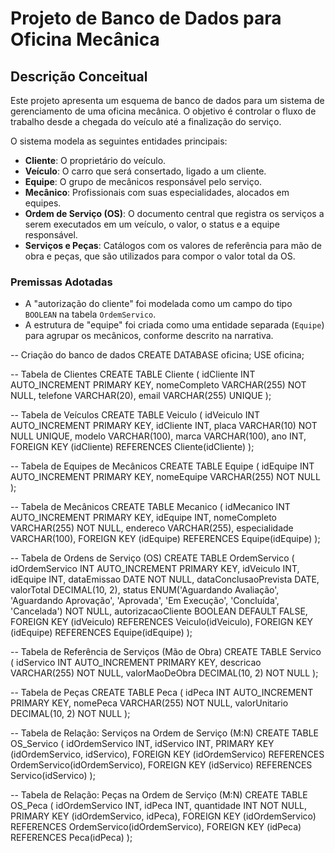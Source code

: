 # Projeto de Banco de Dados para Oficina Mecânica

## Descrição Conceitual

Este projeto apresenta um esquema de banco de dados para um sistema de gerenciamento de uma oficina mecânica. O objetivo é controlar o fluxo de trabalho desde a chegada do veículo até a finalização do serviço.

O sistema modela as seguintes entidades principais:
* **Cliente**: O proprietário do veículo.
* **Veículo**: O carro que será consertado, ligado a um cliente.
* **Equipe**: O grupo de mecânicos responsável pelo serviço.
* **Mecânico**: Profissionais com suas especialidades, alocados em equipes.
* **Ordem de Serviço (OS)**: O documento central que registra os serviços a serem executados em um veículo, o valor, o status e a equipe responsável.
* **Serviços e Peças**: Catálogos com os valores de referência para mão de obra e peças, que são utilizados para compor o valor total da OS.

### Premissas Adotadas
* A "autorização do cliente" foi modelada como um campo do tipo `BOOLEAN` na tabela `OrdemServico`.
* A estrutura de "equipe" foi criada como uma entidade separada (`Equipe`) para agrupar os mecânicos, conforme descrito na narrativa.

-- Criação do banco de dados
CREATE DATABASE oficina;
USE oficina;

-- Tabela de Clientes
CREATE TABLE Cliente (
    idCliente INT AUTO_INCREMENT PRIMARY KEY,
    nomeCompleto VARCHAR(255) NOT NULL,
    telefone VARCHAR(20),
    email VARCHAR(255) UNIQUE
);

-- Tabela de Veículos
CREATE TABLE Veiculo (
    idVeiculo INT AUTO_INCREMENT PRIMARY KEY,
    idCliente INT,
    placa VARCHAR(10) NOT NULL UNIQUE,
    modelo VARCHAR(100),
    marca VARCHAR(100),
    ano INT,
    FOREIGN KEY (idCliente) REFERENCES Cliente(idCliente)
);

-- Tabela de Equipes de Mecânicos
CREATE TABLE Equipe (
    idEquipe INT AUTO_INCREMENT PRIMARY KEY,
    nomeEquipe VARCHAR(255) NOT NULL
);

-- Tabela de Mecânicos
CREATE TABLE Mecanico (
    idMecanico INT AUTO_INCREMENT PRIMARY KEY,
    idEquipe INT,
    nomeCompleto VARCHAR(255) NOT NULL,
    endereco VARCHAR(255),
    especialidade VARCHAR(100),
    FOREIGN KEY (idEquipe) REFERENCES Equipe(idEquipe)
);

-- Tabela de Ordens de Serviço (OS)
CREATE TABLE OrdemServico (
    idOrdemServico INT AUTO_INCREMENT PRIMARY KEY,
    idVeiculo INT,
    idEquipe INT,
    dataEmissao DATE NOT NULL,
    dataConclusaoPrevista DATE,
    valorTotal DECIMAL(10, 2),
    status ENUM('Aguardando Avaliação', 'Aguardando Aprovação', 'Aprovada', 'Em Execução', 'Concluída', 'Cancelada') NOT NULL,
    autorizacaoCliente BOOLEAN DEFAULT FALSE,
    FOREIGN KEY (idVeiculo) REFERENCES Veiculo(idVeiculo),
    FOREIGN KEY (idEquipe) REFERENCES Equipe(idEquipe)
);

-- Tabela de Referência de Serviços (Mão de Obra)
CREATE TABLE Servico (
    idServico INT AUTO_INCREMENT PRIMARY KEY,
    descricao VARCHAR(255) NOT NULL,
    valorMaoDeObra DECIMAL(10, 2) NOT NULL
);

-- Tabela de Peças
CREATE TABLE Peca (
    idPeca INT AUTO_INCREMENT PRIMARY KEY,
    nomePeca VARCHAR(255) NOT NULL,
    valorUnitario DECIMAL(10, 2) NOT NULL
);

-- Tabela de Relação: Serviços na Ordem de Serviço (M:N)
CREATE TABLE OS_Servico (
    idOrdemServico INT,
    idServico INT,
    PRIMARY KEY (idOrdemServico, idServico),
    FOREIGN KEY (idOrdemServico) REFERENCES OrdemServico(idOrdemServico),
    FOREIGN KEY (idServico) REFERENCES Servico(idServico)
);

-- Tabela de Relação: Peças na Ordem de Serviço (M:N)
CREATE TABLE OS_Peca (
    idOrdemServico INT,
    idPeca INT,
    quantidade INT NOT NULL,
    PRIMARY KEY (idOrdemServico, idPeca),
    FOREIGN KEY (idOrdemServico) REFERENCES OrdemServico(idOrdemServico),
    FOREIGN KEY (idPeca) REFERENCES Peca(idPeca)
);
